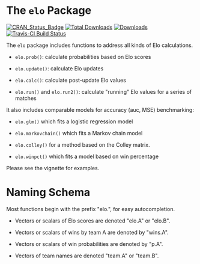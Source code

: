# The `elo` Package

[![CRAN_Status_Badge](http://www.r-pkg.org/badges/version/elo)](https://cran.r-project.org/package=elo)
[![Total Downloads](http://cranlogs.r-pkg.org/badges/grand-total/elo)](https://cran.r-project.org/package=elo)
[![Downloads](http://cranlogs.r-pkg.org/badges/elo)](https://cran.r-project.org/package=elo)
[![Travis-CI Build Status](https://travis-ci.org/eheinzen/elo.svg?branch=master)](https://travis-ci.org/eheinzen/elo)

The `elo` package includes functions to address all kinds of Elo calculations.

- `elo.prob()`: calculate probabilities based on Elo scores

- `elo.update()`: calculate Elo updates

- `elo.calc()`: calculate post-update Elo values

- `elo.run()` and `elo.run2()`: calculate "running" Elo values for a series of matches

It also includes comparable models for accuracy (auc, MSE) benchmarking:

- `elo.glm()` which fits a logistic regression model

- `elo.markovchain()` which fits a Markov chain model

- `elo.colley()` for a method based on the Colley matrix.

- `elo.winpct()` which fits a model based on win percentage

Please see the vignette for examples.

# Naming Schema

Most functions begin with the prefix "elo.", for easy autocompletion.

- Vectors or scalars of Elo scores are denoted "elo.A" or "elo.B".

- Vectors or scalars of wins by team A are denoted by "wins.A".

- Vectors or scalars of win probabilities are denoted by "p.A".

- Vectors of team names are denoted "team.A" or "team.B".
